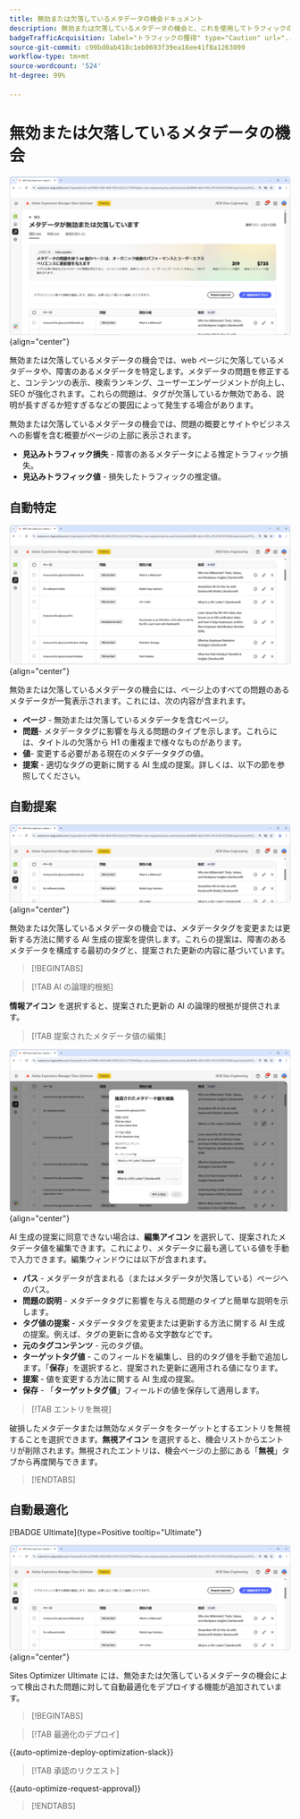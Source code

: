 ```yaml
---
title: 無効または欠落しているメタデータの機会ドキュメント
description: 無効または欠落しているメタデータの機会と、これを使用してトラフィックの獲得を向上させる方法について説明します。
badgeTrafficAcquisition: label="トラフィックの獲得" type="Caution" url="../../opportunity-types/traffic-acquisition.md" tooltip="トラフィックの獲得"
source-git-commit: c99bd0ab418c1eb0693f39ea16ee41f8a1263099
workflow-type: tm+mt
source-wordcount: '524'
ht-degree: 99%

---
```



# 無効または欠落しているメタデータの機会

![無効または欠落しているメタデータの機会](./assets/missing-or-invalid-metadata/hero.png){align="center"}

無効または欠落しているメタデータの機会では、web ページに欠落しているメタデータや、障害のあるメタデータを特定します。メタデータの問題を修正すると、コンテンツの表示、検索ランキング、ユーザーエンゲージメントが向上し、SEO が強化されます。これらの問題は、タグが欠落しているか無効である、説明が長すぎるか短すぎるなどの要因によって発生する場合があります。

無効または欠落しているメタデータの機会では、問題の概要とサイトやビジネスへの影響を含む概要がページの上部に表示されます。

* **見込みトラフィック損失** - 障害のあるメタデータによる推定トラフィック損失。
* **見込みトラフィック値** - 損失したトラフィックの推定値。

## 自動特定

![無効または欠落しているメタデータの自動特定](./assets/missing-or-invalid-metadata/auto-identify.png){align="center"}

無効または欠落しているメタデータの機会には、ページ上のすべての問題のあるメタデータが一覧表示されます。これには、次の内容が含まれます。

* **ページ** - 無効または欠落しているメタデータを含むページ。
* **問題**- メタデータタグに影響を与える問題のタイプを示します。これらには、タイトルの欠落から H1 の重複まで様々なものがあります。
* **値**- 変更する必要がある現在のメタデータタグの値。
* **提案** - 適切なタグの更新に関する AI 生成の提案。詳しくは、以下の節を参照してください。

## 自動提案

![無効または欠落しているメタデータの自動提案](./assets/missing-or-invalid-metadata/auto-suggest.png){align="center"}

無効または欠落しているメタデータの機会では、メタデータタグを変更または更新する方法に関する AI 生成の提案を提供します。これらの提案は、障害のあるメタデータを構成する最初のタグと、提案された更新の内容に基づいています。

>[!BEGINTABS]

>[!TAB AI の論理的根拠]

**情報アイコン** を選択すると、提案された更新の AI の論理的根拠が提供されます。

>[!TAB 提案されたメタデータ値の編集]

![提案された無効または欠落しているメタデータの編集](./assets/missing-or-invalid-metadata/edit-suggested-metadata-value.png){align="center"}

AI 生成の提案に同意できない場合は、**編集アイコン** を選択して、提案されたメタデータ値を編集できます。これにより、メタデータに最も適している値を手動で入力できます。編集ウィンドウには以下が含まれます。

* **パス** - メタデータが含まれる（またはメタデータが欠落している）ページへのパス。
* **問題の説明** - メタデータタグに影響を与える問題のタイプと簡単な説明を示します。
* **タグ値の提案** - メタデータタグを変更または更新する方法に関する AI 生成の提案。例えば、タグの更新に含める文字数などです。
* **元のタグコンテンツ** - 元のタグ値。
* **ターゲットタグ値** - このフィールドを編集し、目的のタグ値を手動で追加します。「**保存**」を選択すると、提案された更新に適用される値になります。
* **提案** - 値を変更する方法に関する AI 生成の提案。
* **保存** - 「**ターゲットタグ値**」フィールドの値を保存して適用します。

>[!TAB エントリを無視]

破損したメタデータまたは無効なメタデータをターゲットとするエントリを無視することを選択できます。**無視アイコン** を選択すると、機会リストからエントリが削除されます。無視されたエントリは、機会ページの上部にある「**無視**」タブから再度関与できます。

>[!ENDTABS]

## 自動最適化

[!BADGE Ultimate]{type=Positive tooltip="Ultimate"}

![無効または欠落しているメタデータの自動最適化](./assets/missing-or-invalid-metadata/auto-optimize.png){align="center"}

Sites Optimizer Ultimate には、無効または欠落しているメタデータの機会によって検出された問題に対して自動最適化をデプロイする機能が追加されています。<!--- TBD-need more in-depth and opportunity specific information here. What does the auto-optimization do?-->

>[!BEGINTABS]

>[!TAB 最適化のデプロイ]

{{auto-optimize-deploy-optimization-slack}}

>[!TAB 承認のリクエスト]

{{auto-optimize-request-approval}}

>[!ENDTABS]
